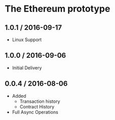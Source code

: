 
The Ethereum prototype
======================

1.0.1 / 2016-09-17
------------------

  * Linux Support

1.0.0 / 2016-09-06
------------------

  * Initial Delivery

0.0.4 / 2016-08-06
------------------

  * Added 
    - Transaction history  
    - Contract History
  * Full Async Operations
	